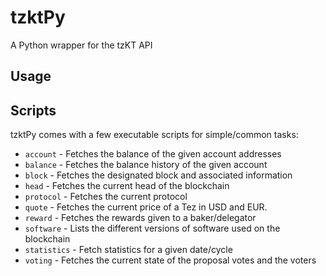# tzktPy
A Python wrapper for the tzKT API

## Usage


## Scripts
tzktPy comes with a few executable scripts for simple/common tasks:

*  `account` - Fetches the balance of the given account addresses
*  `balance` - Fetches the balance history of the given account
*  `block` - Fetches the designated block and associated information
*  `head` - Fetches the current head of the blockchain
*  `protocol` - Fetches the current protocol
*  `quote` - Fetches the current price of a Tez in USD and EUR.
*  `reward` - Fetches the rewards given to a baker/delegator
*  `software` - Lists the different versions of software used on the blockchain
*  `statistics` - Fetch statistics for a given date/cycle
*  `voting` - Fetches the current state of the proposal votes and the voters

